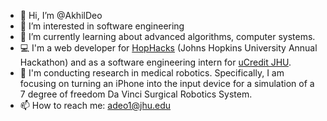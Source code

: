 - 👋 Hi, I’m @AkhilDeo
- 👀 I’m interested in software engineering
- 🌱 I’m currently learning about advanced algorithms, computer systems.
- 💻 I'm a web developer for [HopHacks](https://hophacks.com/) (Johns Hopkins University Annual Hackathon) and as a software engineering intern for [uCredit JHU](https://ucredit.me/). 
- 🔬 I'm conducting research in medical robotics. Specifically, I am focusing on turning an iPhone into the input device for a simulation of a 7 degree of freedom Da Vinci Surgical Robotics System.
- 📫 How to reach me: adeo1@jhu.edu

<!---
AkhilDeo/AkhilDeo is a ✨ special ✨ repository because its `README.md` (this file) appears on your GitHub profile.
You can click the Preview link to take a look at your changes.
--->
